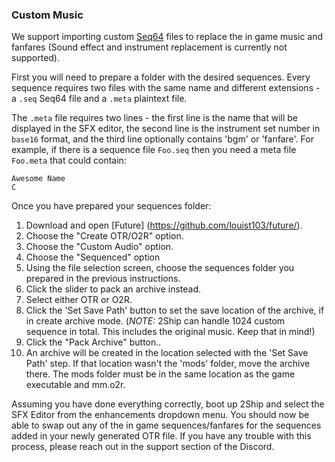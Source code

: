 ### Custom Music

We support importing custom [Seq64](https://github.com/sauraen/seq64) files to replace the in game music and fanfares (Sound effect and instrument replacement is currently not supported).

First you will need to prepare a folder with the desired sequences. Every sequence requires two files with the same name and different extensions - a `.seq` Seq64 file and a `.meta` plaintext file.

The `.meta` file requires two lines - the first line is the name that will be displayed in the SFX editor, the second line is the instrument set number in `base16` format, and the third line optionally contains 'bgm' or 'fanfare'. For example, if there is a sequence file `Foo.seq` then you need a meta file `Foo.meta` that could contain:
```
Awesome Name
C
```

Once you have prepared your sequences folder:
1. Download and open [Future] (https://github.com/louist103/future/). 
1. Choose the "Create OTR/O2R" option. 
1. Choose the "Custom Audio" option.
1. Choose the "Sequenced" option
1. Using the file selection screen, choose the sequences folder you prepared in the previous instructions.
1. Click the slider to pack an archive instead.
1. Select either OTR or O2R.
1. Click the 'Set Save Path' button to set the save location of the archive, if in create archive mode.
    (*NOTE:* 2Ship can handle 1024 custom sequence in total. This includes the original music. Keep that in mind!)
1. Click the "Pack Archive" button..
1. An archive will be created in the location selected with the 'Set Save Path' step. If that location wasn't the 'mods' folder, move the archive there. The mods folder must be in the same location as the game executable and mm.o2r.

Assuming you have done everything correctly, boot up 2Ship and select the SFX Editor from the enhancements dropdown menu. You should now be able to swap out any of the in game sequences/fanfares for the sequences added in your newly generated OTR file. If you have any trouble with this process, please reach out in the support section of the Discord.
